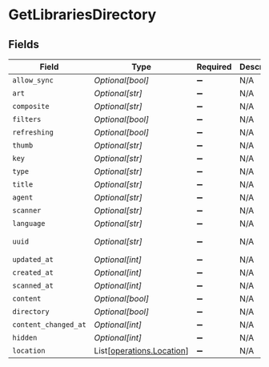 # GetLibrariesDirectory


## Fields

| Field                                                            | Type                                                             | Required                                                         | Description                                                      | Example                                                          |
| ---------------------------------------------------------------- | ---------------------------------------------------------------- | ---------------------------------------------------------------- | ---------------------------------------------------------------- | ---------------------------------------------------------------- |
| `allow_sync`                                                     | *Optional[bool]*                                                 | :heavy_minus_sign:                                               | N/A                                                              | true                                                             |
| `art`                                                            | *Optional[str]*                                                  | :heavy_minus_sign:                                               | N/A                                                              | /:/resources/movie-fanart.jpg                                    |
| `composite`                                                      | *Optional[str]*                                                  | :heavy_minus_sign:                                               | N/A                                                              | /library/sections/1/composite/1705615584                         |
| `filters`                                                        | *Optional[bool]*                                                 | :heavy_minus_sign:                                               | N/A                                                              | true                                                             |
| `refreshing`                                                     | *Optional[bool]*                                                 | :heavy_minus_sign:                                               | N/A                                                              | false                                                            |
| `thumb`                                                          | *Optional[str]*                                                  | :heavy_minus_sign:                                               | N/A                                                              | /:/resources/movie.png                                           |
| `key`                                                            | *Optional[str]*                                                  | :heavy_minus_sign:                                               | N/A                                                              | 1                                                                |
| `type`                                                           | *Optional[str]*                                                  | :heavy_minus_sign:                                               | N/A                                                              | movie                                                            |
| `title`                                                          | *Optional[str]*                                                  | :heavy_minus_sign:                                               | N/A                                                              | Movies                                                           |
| `agent`                                                          | *Optional[str]*                                                  | :heavy_minus_sign:                                               | N/A                                                              | tv.plex.agents.movie                                             |
| `scanner`                                                        | *Optional[str]*                                                  | :heavy_minus_sign:                                               | N/A                                                              | Plex Movie                                                       |
| `language`                                                       | *Optional[str]*                                                  | :heavy_minus_sign:                                               | N/A                                                              | en-US                                                            |
| `uuid`                                                           | *Optional[str]*                                                  | :heavy_minus_sign:                                               | N/A                                                              | 322a231a-b7f7-49f5-920f-14c61199cd30                             |
| `updated_at`                                                     | *Optional[int]*                                                  | :heavy_minus_sign:                                               | N/A                                                              | 1705615634                                                       |
| `created_at`                                                     | *Optional[int]*                                                  | :heavy_minus_sign:                                               | N/A                                                              | 1654131312                                                       |
| `scanned_at`                                                     | *Optional[int]*                                                  | :heavy_minus_sign:                                               | N/A                                                              | 1705615584                                                       |
| `content`                                                        | *Optional[bool]*                                                 | :heavy_minus_sign:                                               | N/A                                                              | true                                                             |
| `directory`                                                      | *Optional[bool]*                                                 | :heavy_minus_sign:                                               | N/A                                                              | true                                                             |
| `content_changed_at`                                             | *Optional[int]*                                                  | :heavy_minus_sign:                                               | N/A                                                              | 3192854                                                          |
| `hidden`                                                         | *Optional[int]*                                                  | :heavy_minus_sign:                                               | N/A                                                              | 0                                                                |
| `location`                                                       | List[[operations.Location](../../models/operations/location.md)] | :heavy_minus_sign:                                               | N/A                                                              | [{"id":1,"path":"/movies"}]                                      |